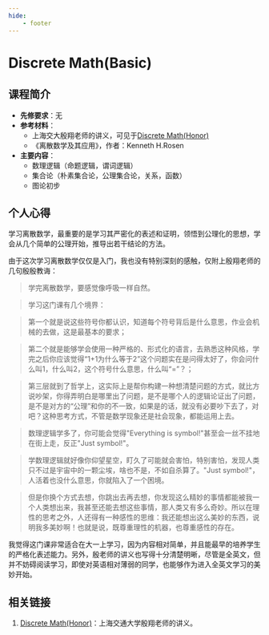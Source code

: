 ```yaml
---
hide:
    - footer
---
```

# Discrete Math(Basic)

## 课程简介

- **先修要求**：无
- **参考材料**：
    - 上海交大殷翔老师的讲义，可见于[Discrete Math(Honor)](https://xiangyin.sjtu.edu.cn/teaching.html)
    - 《离散数学及其应用》，作者：Kenneth H.Rosen
- **主要内容**：
    - 数理逻辑（命题逻辑，谓词逻辑）
    - 集合论（朴素集合论，公理集合论，关系，函数）
    - 图论初步

## 个人心得

学习离散数学，最重要的是学习其严密化的表述和证明，领悟到公理化的思想，学会从几个简单的公理开始，推导出若干结论的方法。

由于这次学习离散数学仅仅是入门，我也没有特别深刻的感触，仅附上殷翔老师的几句殷殷教诲：

>学完离散数学，要感觉像呼吸一样自然。

>学习这门课有几个境界：

>第一个就是说这些符号你都认识，知道每个符号背后是什么意思，作业会机械的去做，这是最基本的要求；

>第二个就是能够学会使用一种严格的、形式化的语言，去熟悉这种风格，学完之后你应该觉得“1+1为什么等于2”这个问题实在是问得太好了，你会问什么叫1，什么叫2，这个符号什么意思，什么叫“=”？；

>第三层就到了哲学上，这实际上是帮你构建一种想清楚问题的方式，就比方说吵架，你得弄明白是哪里出了问题，是不是哪个人的逻辑论证出了问题，是不是对方的“公理”和你的不一致，如果是的话，就没有必要吵下去了，对吧？这种思考方式，不管是数学现象还是社会现象，都能运用上去。

> 数理逻辑学多了，你可能会觉得"Everything is symbol!"甚至会一丝不挂地在街上走，反正"Just symbol!"。

>学数理逻辑就好像你仰望星空，盯久了可能就会害怕，特别害怕，发现人类只不过是宇宙中的一颗尘埃，啥也不是，不如自杀算了。"Just symbol!"，人活着也没什么意思，你就陷入了一个困境。

>但是你换个方式去想，你跳出去再去想，你发现这么精妙的事情都能被我一个人类想出来，我甚至还能去想这些事情，那人类又有多么奇妙。所以在理性的思考之外，人还得有一种感性的思维：我还能想出这么美妙的东西，说明我多美妙啊！也就是说，既尊重理性的机器，也尊重感性的存在。

我觉得这门课非常适合在大一上学习，因为内容相对简单，并且能最早的培养学生的严格化表述能力。另外，殷老师的讲义也写得十分清楚明晰，尽管是全英文，但并不妨碍阅读学习，即使对英语相对薄弱的同学，也能够作为进入全英文学习的美妙开始。

## 相关链接

1. [Discrete Math(Honor)](https://xiangyin.sjtu.edu.cn/teaching.html)：上海交通大学殷翔老师的讲义。
